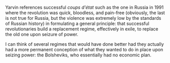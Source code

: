 Yarvin references successful _coups d'état_ such as the one in Russia in 1991 where the revolution was quick, bloodless, and pain-free (obviously, the last is not true for Russia, but the violence was extremely low by the standards of Russian history) in formulating a general principle: that successful revolutionaries build a replacement regime, effectively in exile, to replace the old one upon seizure of power.

I can think of several regimes that would have done better had they actually had a more permanent conception of what they wanted to do in place upon seizing power: the Bolsheviks, who essentially had no economic plan.
